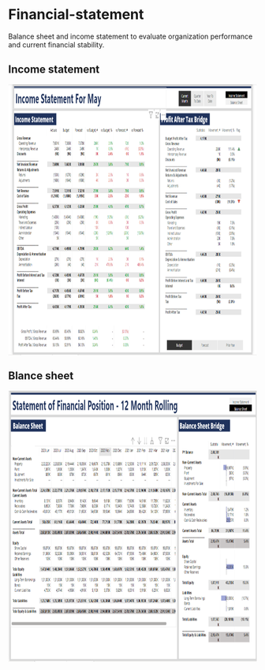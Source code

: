 # Financial-statement
Balance sheet and income statement to evaluate organization performance and current financial stability. 

## Income statement 

<img align="center" alt="dataanalysis"  width = "1000" height = "550px" src="Income statement .png">

## Blance sheet 

<img align="center" alt="dataanalysis"  width = "1000" height = "550px" src="balnce sheet .png">

